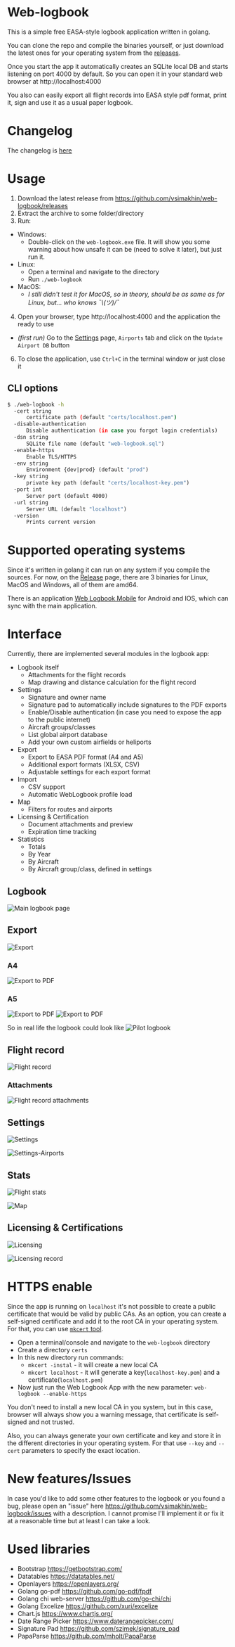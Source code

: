 # Web-logbook

This is a simple free EASA-style logbook application written in golang.

You can clone the repo and compile the binaries yourself, or just download the latest ones for your operating system from the [releases](https://github.com/vsimakhin/web-logbook/releases).

Once you start the app it automatically creates an SQLite local DB and starts listening on port 4000 by default. So you can open it in your standard web browser at http://localhost:4000

You also can easily export all flight records into EASA style pdf format, print it, sign and use it as a usual paper logbook.

# Changelog

The changelog is [here](https://github.com/vsimakhin/web-logbook/blob/main/CHANGELOG.md)

# Usage

1. Download the latest release from https://github.com/vsimakhin/web-logbook/releases
1. Extract the archive to some folder/directory
1. Run:
  * Windows:
    * Double-click on the `web-logbook.exe` file. It will show you some warning about how unsafe it can be (need to solve it later), but just run it.
  * Linux:
    * Open a terminal and navigate to the directory
    * Run `./web-logbook`
  * MacOS:
    * *I still didn't test it for MacOS, so in theory, should be as same as for Linux, but... who knows ¯\\_(ツ)_/¯*
4. Open your browser, type http://localhost:4000 and the application the ready to use
  * *(first run)* Go to the [Settings](http://localhost:4000/settings) page, `Airports` tab and click on the `Update Airport DB` button
6. To close the application, use `Ctrl+C` in the terminal window or just close it

## CLI options
```sh
$ ./web-logbook -h
  -cert string
      certificate path (default "certs/localhost.pem")
  -disable-authentication
      Disable authentication (in case you forgot login credentials)
  -dsn string
      SQLite file name (default "web-logbook.sql")
  -enable-https
      Enable TLS/HTTPS
  -env string
      Environment {dev|prod} (default "prod")
  -key string
      private key path (default "certs/localhost-key.pem")
  -port int
      Server port (default 4000)
  -url string
      Server URL (default "localhost")
  -version
      Prints current version
```

# Supported operating systems

Since it's written in golang it can run on any system if you compile the sources. For now, on the [Release](https://github.com/vsimakhin/web-logbook/releases/latest) page, there are 3 binaries for Linux, MacOS and Windows, all of them are amd64.

There is an application [Web Logbook Mobile](https://github.com/vsimakhin/web-logbook-mobile) for Android and IOS, which can sync with the main application.

# Interface

Currently, there are implemented several modules in the logbook app:
* Logbook itself
  * Attachments for the flight records
  * Map drawing and distance calculation for the flight record
* Settings
  * Signature and owner name
  * Signature pad to automatically include signatures to the PDF exports
  * Enable/Disable authentication (in case you need to expose the app to the public internet)
  * Aircraft groups/classes
  * List global airport database
  * Add your own custom airfields or heliports
* Export
  * Export to EASA PDF format (A4 and A5)
  * Additional export formats (XLSX, CSV)
  * Adjustable settings for each export format
* Import
  * CSV support
  * Automatic WebLogbook profile load
* Map
  * Filters for routes and airports
* Licensing & Certification
  * Document attachments and preview
  * Expiration time tracking
* Statistics
  * Totals
  * By Year
  * By Aircraft
  * By Aircraft group/class, defined in settings

## Logbook

![Main logbook page](https://github.com/vsimakhin/web-logbook-assets/raw/main/logbook-main.png)

## Export

![Export](https://github.com/vsimakhin/web-logbook-assets/raw/main/export.png)

### A4
![Export to PDF](https://github.com/vsimakhin/web-logbook-assets/raw/main/logbook-export.png)

### A5
![Export to PDF](https://github.com/vsimakhin/web-logbook-assets/raw/main/export-a5-a.png)
![Export to PDF](https://github.com/vsimakhin/web-logbook-assets/raw/main/export-a5-b.png)

So in real life the logbook could look like
![Pilot logbook](https://github.com/vsimakhin/web-logbook-assets/raw/main/logbook_irl.jpg)

## Flight record

![Flight record](https://github.com/vsimakhin/web-logbook-assets/raw/main/flight-record-example.png)

### Attachments
![Flight record attachments](https://github.com/vsimakhin/web-logbook-assets/raw/main/flight-record-example-attachments.png)

## Settings

![Settings](https://github.com/vsimakhin/web-logbook-assets/raw/main/settings.png)

![Settings-Airports](https://github.com/vsimakhin/web-logbook-assets/raw/main/settings-airports.png)

## Stats

![Flight stats](https://github.com/vsimakhin/web-logbook-assets/raw/main/stats.png)

![Map](https://github.com/vsimakhin/web-logbook-assets/raw/main/stats-map.png)

## Licensing & Certifications

![Licensing](https://github.com/vsimakhin/web-logbook-assets/raw/main/licensing.png)

![Licensing record](https://github.com/vsimakhin/web-logbook-assets/raw/main/licensing-record.png)

# HTTPS enable

Since the app is running on `localhost` it's not possible to create a public certificate that would be valid by public CAs. As an option, you can create a self-signed certificate and add it to the root CA in your operating system. For that, you can use [`mkcert` tool](https://github.com/FiloSottile/mkcert).

* Open a terminal/console and navigate to the `web-logbook` directory
* Create a directory `certs`
* In this new directory run commands:
  * `mkcert -instal` - it will create a new local CA
  * `mkcert localhost` - it will generate a key(`localhost-key.pem`) and a certificate(`localhost.pem`)
* Now just run the Web Logbook App with the new parameter: `web-logbook --enable-https`

You don't need to install a new local CA in you system, but in this case, browser will always show you a warning message, that certificate is self-signed and not trusted.

Also, you can always generate your own certificate and key and store it in the different directories in your operating system. For that use `--key` and `--cert` parameters to specify the exact location.

# New features/Issues

In case you'd like to add some other features to the logbook or you found a bug, please open an "issue" here https://github.com/vsimakhin/web-logbook/issues with a description. I cannot promise I'll implement it or fix it at a reasonable time but at least I can take a look.

# Used libraries

* Bootstrap https://getbootstrap.com/
* Datatables https://datatables.net/
* Openlayers https://openlayers.org/
* Golang go-pdf https://github.com/go-pdf/fpdf
* Golang chi web-server https://github.com/go-chi/chi
* Golang Excelize https://github.com/xuri/excelize
* Chart.js https://www.chartjs.org/
* Date Range Picker https://www.daterangepicker.com/
* Signature Pad https://github.com/szimek/signature_pad
* PapaParse https://github.com/mholt/PapaParse

